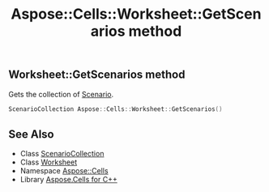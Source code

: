 ﻿---
title: Aspose::Cells::Worksheet::GetScenarios method
linktitle: GetScenarios
second_title: Aspose.Cells for C++ API Reference
description: 'Aspose::Cells::Worksheet::GetScenarios method. Gets the collection of Scenario in C++.'
type: docs
weight: 11400
url: /cpp/aspose.cells/worksheet/getscenarios/
---
## Worksheet::GetScenarios method


Gets the collection of [Scenario](../../scenario/).

```cpp
ScenarioCollection Aspose::Cells::Worksheet::GetScenarios()
```

## See Also

* Class [ScenarioCollection](../../scenariocollection/)
* Class [Worksheet](../)
* Namespace [Aspose::Cells](../../)
* Library [Aspose.Cells for C++](../../../)
